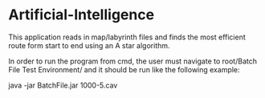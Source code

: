 # Artificial-Intelligence




This application reads in map/labyrinth files and finds the most efficient route form start to end using an A star algorithm.

In order to run the program from cmd, the user must navigate to root/Batch File Test Environment/  and it should be run like the following example:

java -jar BatchFile.jar 1000-5.cav
